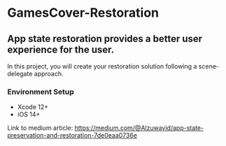 # GamesCover-Restoration

## App state restoration provides a better user experience for the user.

In this project, you will create your restoration solution following a scene-delegate approach.

### Environment Setup

- Xcode 12+
- iOS 14+

Link to medium article:
https://medium.com/@Alzuwayid/app-state-preservation-and-restoration-7de0eaa0736e
